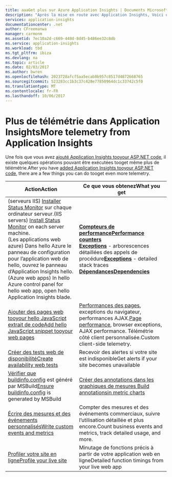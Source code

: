 ```yaml
---
title: aaaGet plus sur Azure Application Insights | Documents Microsoft
description: "Après la mise en route avec Application Insights, Voici un résumé des fonctionnalités de hello, vous pouvez Explorer."
services: application-insights
documentationcenter: .net
author: CFreemanwa
manager: carmonm
ms.assetid: 7ec10a2d-c669-448d-8d45-b486ee32c8db
ms.service: application-insights
ms.workload: tbd
ms.tgt_pltfrm: ibiza
ms.devlang: na
ms.topic: article
ms.date: 02/03/2017
ms.author: bwren
ms.openlocfilehash: 2023728afcf5aa5ecab8b957c8517d4872668765
ms.sourcegitcommit: 523283cc1b3c37c428e77850964dc1c33742c5f0
ms.translationtype: MT
ms.contentlocale: fr-FR
ms.lasthandoff: 10/06/2017
---
```

# <a name="more-telemetry-from-application-insights"></a><span data-ttu-id="1aee3-103">Plus de télémétrie dans Application Insights</span><span class="sxs-lookup"><span data-stu-id="1aee3-103">More telemetry from Application Insights</span></span>
<span data-ttu-id="1aee3-104">Une fois que vous avez [ajouté Application Insights tooyour ASP.NET code](app-insights-asp-net.md), il existe quelques opérations pouvant être exécutées tooget même plus de télémétrie.</span><span class="sxs-lookup"><span data-stu-id="1aee3-104">After you have [added Application Insights tooyour ASP.NET code](app-insights-asp-net.md), there are a few things you can do tooget even more telemetry.</span></span> 

| <span data-ttu-id="1aee3-105">Action</span><span class="sxs-lookup"><span data-stu-id="1aee3-105">Action</span></span> | <span data-ttu-id="1aee3-106">Ce que vous obtenez</span><span class="sxs-lookup"><span data-stu-id="1aee3-106">What you get</span></span>|
|---|---|
|<span data-ttu-id="1aee3-107">(serveurs IIS) [Installer Status Monitor](http://go.microsoft.com/fwlink/?LinkId=506648) sur chaque ordinateur serveur.</span><span class="sxs-lookup"><span data-stu-id="1aee3-107">(IIS servers) [Install Status Monitor](http://go.microsoft.com/fwlink/?LinkId=506648) on each server machine.</span></span><br/><span data-ttu-id="1aee3-108">(Les applications web azure) Dans hello Azure le panneau de configuration pour l’application web de hello, ouvrez le panneau d’Application Insights hello.</span><span class="sxs-lookup"><span data-stu-id="1aee3-108">(Azure web apps) In hello Azure control panel for hello web app, open hello Application Insights blade.</span></span>| [<span data-ttu-id="1aee3-109">**Compteurs de performance**</span><span class="sxs-lookup"><span data-stu-id="1aee3-109">**Performance counters**</span></span>](app-insights-performance-counters.md)<br/><span data-ttu-id="1aee3-110">[**Exceptions**](app-insights-asp-net-exceptions.md) - arborescences détaillées des appels de procédure</span><span class="sxs-lookup"><span data-stu-id="1aee3-110">[**Exceptions**](app-insights-asp-net-exceptions.md) - detailed stack traces</span></span><br/>[<span data-ttu-id="1aee3-111">**Dépendances**</span><span class="sxs-lookup"><span data-stu-id="1aee3-111">**Dependencies**</span></span>](app-insights-asp-net-dependencies.md)|
|[<span data-ttu-id="1aee3-112">Ajouter des pages web tooyour hello JavaScript extrait de code</span><span class="sxs-lookup"><span data-stu-id="1aee3-112">Add hello JavaScript snippet tooyour web pages</span></span>](app-insights-javascript.md)|<span data-ttu-id="1aee3-113">[Performances des pages](app-insights-web-track-usage.md), exceptions du navigateur, performances AJAX.</span><span class="sxs-lookup"><span data-stu-id="1aee3-113">[Page performance](app-insights-web-track-usage.md), browser exceptions, AJAX performance.</span></span> <span data-ttu-id="1aee3-114">Télémétrie côté client personnalisée.</span><span class="sxs-lookup"><span data-stu-id="1aee3-114">Custom client-side telemetry.</span></span>|
|[<span data-ttu-id="1aee3-115">Créer des tests web de disponibilité</span><span class="sxs-lookup"><span data-stu-id="1aee3-115">Create availability web tests</span></span>](app-insights-monitor-web-app-availability.md)|<span data-ttu-id="1aee3-116">Recevoir des alertes si votre site est indisponible</span><span class="sxs-lookup"><span data-stu-id="1aee3-116">Get alerts if your site becomes unavailable</span></span>|
|<span data-ttu-id="1aee3-117">[Vérifier que buildinfo.config](https://msdn.microsoft.com/library/dn449058.aspx) est généré par MSBuild</span><span class="sxs-lookup"><span data-stu-id="1aee3-117">[Ensure buildinfo.config](https://msdn.microsoft.com/library/dn449058.aspx) is generated by MSBuild</span></span>|[<span data-ttu-id="1aee3-118">Créer des annotations dans les graphiques de mesures </span><span class="sxs-lookup"><span data-stu-id="1aee3-118">Build annotationsin metric charts</span></span>](https://blogs.msdn.microsoft.com/visualstudioalm/2013/11/14/implementing-deployment-markers-in-application-insights/)
|[<span data-ttu-id="1aee3-119">Écrire des mesures et des événements personnalisés</span><span class="sxs-lookup"><span data-stu-id="1aee3-119">Write custom events and metrics</span></span>](app-insights-api-custom-events-metrics.md)|<span data-ttu-id="1aee3-120">Compter des mesures et des événements commerciaux, suivre l’utilisation détaillée et plus encore.</span><span class="sxs-lookup"><span data-stu-id="1aee3-120">Count business events and metrics, track detailed usage, and more.</span></span>|
|[<span data-ttu-id="1aee3-121">Profiler votre site en ligne</span><span class="sxs-lookup"><span data-stu-id="1aee3-121">Profile your live site</span></span>](https://aka.ms/AIProfilerPreview)|<span data-ttu-id="1aee3-122">Minutage de fonctions précis à partir de votre application web en ligne</span><span class="sxs-lookup"><span data-stu-id="1aee3-122">Detailed function timings from your live web app</span></span>|






